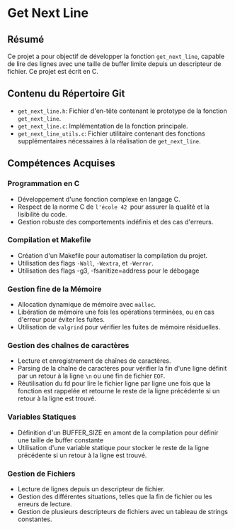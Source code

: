 # Get Next Line

## Résumé
Ce projet a pour objectif de développer la fonction `get_next_line`, capable de lire des lignes avec une taille de buffer limite depuis un descripteur de fichier. Ce projet est écrit en C.

## Contenu du Répertoire Git

- `get_next_line.h`: Fichier d'en-tête contenant le prototype de la fonction `get_next_line`.
- `get_next_line.c`: Implémentation de la fonction principale.
- `get_next_line_utils.c`: Fichier utilitaire contenant des fonctions supplémentaires nécessaires à la réalisation de `get_next_line`.

## Compétences Acquises

### Programmation en C

- Développement d'une fonction complexe en langage C.
- Respect de la norme C de `l'école 42 `pour assurer la qualité et la lisibilité du code.
- Gestion robuste des comportements indéfinis et des cas d'erreurs.

### Compilation et Makefile

- Création d'un Makefile pour automatiser la compilation du projet.
- Utilisation des flags `-Wall`, `-Wextra`, et `-Werror`.
- Utilisation des flags -g3, -fsanitize=address pour le débogage

### Gestion fine de la Mémoire

- Allocation dynamique de mémoire avec `malloc`.  
- Libération de mémoire une fois les opérations terminées, ou en cas d'erreur pour éviter les fuites.
- Utilisation de `valgrind` pour vérifier les fuites de mémoire résiduelles.

### Gestion des chaînes de caractères

- Lecture et enregistrement de chaînes de caractères.
- Parsing de la chaîne de caractères pour vérifier la fin d'une ligne définit par un retour à la ligne `\n` ou une fin de fichier `EOF`.
- Réutilisation du fd pour lire le fichier ligne par ligne une fois que la fonction est rappelée et retourne le reste de la ligne précédente si un retour à la ligne est trouvé.

### Variables Statiques

- Définition d'un BUFFER_SIZE en amont de la compilation pour définir une taille de buffer constante
- Utilisation d'une variable statique pour stocker le reste de la ligne précédente si un retour à la ligne est trouvé.

### Gestion de Fichiers

- Lecture de lignes depuis un descripteur de fichier.
- Gestion des différentes situations, telles que la fin de fichier ou les erreurs de lecture.
- Gestion de plusieurs descripteurs de fichiers avec un tableau de strings constantes.
